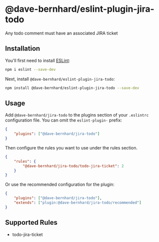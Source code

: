 # @dave-bernhard/eslint-plugin-jira-todo

Any todo comment must have an associated JIRA ticket

## Installation

You'll first need to install [ESLint](https://eslint.org/):

```sh
npm i eslint --save-dev
```

Next, install `@dave-bernhard/eslint-plugin-jira-todo`:

```sh
npm install @dave-bernhard/eslint-plugin-jira-todo --save-dev
```

## Usage

Add `@dave-bernhard/jira-todo` to the plugins section of your `.eslintrc` configuration file. You can omit the `eslint-plugin-` prefix:

```json
{
    "plugins": ["@dave-bernhard/jira-todo"]
}
```

Then configure the rules you want to use under the rules section.

```json
{
    "rules": {
        "@dave-bernhard/jira-todo/todo-jira-ticket": 2
    }
}
```

Or use the recommended configuration for the plugin:

```json
{
    "plugins": ["@dave-bernhard/jira-todo"],
    "extends": ["plugin:@dave-bernhard/jira-todo/recommended"]
}
```

## Supported Rules

-   todo-jira-ticket
